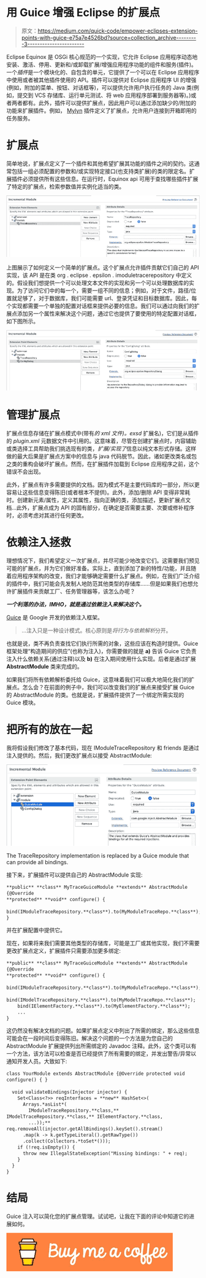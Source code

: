# 用 Guice 增强 Eclipse 的扩展点

> 原文：<https://medium.com/quick-code/empower-eclipses-extension-points-with-guice-e75a7e4526bd?source=collection_archive---------3----------------------->

Eclipse Equinox 是 OSGi 核心规范的一个实现，它允许 Eclipse 应用程序动态地安装、激活、停用、更新和/或卸载扩展/增强应用程序功能的组件和服务(插件)。一个*插件*是一个模块化的、自包含的单元，它提供了一个可以在 Eclipse 应用程序中使用或者被其他插件使用的 API。插件可以提供对 Eclipse 应用程序 UI 的增强(例如，附加的菜单、按钮、对话框等)，可以提供允许用户执行任务的 Java 类(例如，提交到 VCS 存储库、运行单元测试、将 web 应用程序部署到服务器等)。)或者两者都有。此外，插件可以提供扩展点，因此用户可以通过添加缺少的/附加的功能来扩展插件。例如， [Mylyn](https://www.eclipse.org/mylyn/) 插件定义了扩展点，允许用户连接到开箱即用的任务服务。

# 扩展点

简单地说，扩展点定义了一个插件和其他希望扩展其功能的插件之间的契约。这通常包括一组必须配置的参数和/或实现特定接口(也支持类扩展)的类的限定名。扩展插件必须提供所有这些信息。在运行时，Equinox api 可用于查找哪些插件扩展了特定的扩展点，检索参数值并实例化适当的类。

![](img/d923376f3fd5e76cb000fc9f737f520e.png)

上图展示了如何定义一个简单的扩展点。这个扩展点允许插件贡献它们自己的 API 实现，该 API 是在类 org . eclipse . epsilon . imoduletracerepository 中定义的。假设我们想提供一个可以处理文本文件的实现和另一个可以处理数据库的实现。为了访问它们中的每一个，需要一组不同的信息；例如，对于文件，路径/位置就足够了，对于数据库，我们可能需要 url、登录凭证和目标数据库。因此，每个实现都需要一个单独的配置对话框来提供必要的信息。我们可以通过向我们的扩展点添加另一个属性来解决这个问题，通过它也提供了要使用的特定配置对话框，如下图所示。

![](img/5270412936fa294efedce146b7e32eb8.png)

# 管理扩展点

扩展点信息存储在扩展点模式中(带有*的 xml 文件)。exsd* 扩展名)，它们是从插件的 *plugin.xml* 元数据文件中引用的。这意味着，尽管在创建扩展点时，内容辅助或类选择工具帮助我们挑选现有的类，*扩展/实现了*信息以纯文本形式存储。这样做的最大后果是扩展点方案中的信息与 java 代码脱节。因此，诸如更改类名或包之类的重构会破坏扩展点。然而，在扩展插件加载到 Eclipse 应用程序之前，这个错误不会出现。

此外，扩展点有许多需要提供的文档。因为模式不是主要代码库的一部分，所以更容易让这些信息变得陈旧(或者根本不提供)。此外，添加/删除 API 变得非常耗时。创建新元素/属性，定义其属性，指向正确的类，添加描述，更新扩展点文档…此外，扩展点成为 API 的固有部分，在确定是否需要主要、次要或修补程序时，必须考虑对其进行任何更改。

# 依赖注入拯救

理想情况下，我们希望定义一次扩展点，并尽可能少地改变它们。这需要我们预见可能的扩展点，并为它们做好准备。实际上，直到添加了新的特性/功能，并且随着应用程序架构的改变，我们才能够确定需要什么扩展点。例如，在我们广泛介绍的插件中，我们可能会先发制人地防范其他类型的存储库……但是如果我们也想允许扩展插件来贡献工厂、任务管理器等，该怎么办呢？

***一个利落的办法，IMHO，就是通过依赖注入来解决这个。***

[Guice](https://github.com/google/guice) 是 Google 开发的依赖注入框架。

> …注入只是一种设计模式。核心原则是*将行为与依赖解析*分开。

也就是说，类不再负责查找它们执行所需的对象，这些应该在构造时提供。Guice 框架处理“构造期间的供应”(也称为注入)，你需要做的就是 **a)** 告诉 Guice 它负责注入什么依赖关系(通过注释)以及 **b)** 在注入期间使用什么实现。后者是通过扩展 **AbstractModule** 类来完成的。

如果我们将所有依赖解析委托给 Guice，这意味着我们可以极大地简化我们的扩展点。怎么会？在前面的例子中，我们可以改变我们的扩展点来接受扩展 Guice 的 AbstractModule 的类。也就是说，扩展插件提供了一个绑定所需实现的 Guice 模块。

# 把所有的放在一起

我将假设我们修改了基本代码，现在 IModuleTraceRepository 和 friends 是通过注入提供的。然后，我们更改扩展点以接受 AbstractModule:

![](img/be64e33944dde813ee59953fd657ae3c.png)

The TraceRepository implementation is replaced by a Guice module that can provide all bindings.

接下来，扩展插件可以提供自己的 AbstractModule 实现:

```
**public** **class** MyTraceGuiceModule **extends** AbstractModule {@Override
**protected** **void** configure() {
    bind(IModuleTraceRepository.**class**).to(MyModuleTraceRepo.**class**);
}
```

并在扩展配置中提供它。

现在，如果将来我们需要其他类型的存储库，可能是工厂或其他实现，我们不需要更改扩展点定义，扩展插件只需要添加更多绑定:

```
**public** **class** MyTraceGuiceModule **extends** AbstractModule {@Override
**protected** **void** configure() {
    bind(IModuleTraceRepository.**class**).to(MyModuleTraceRepo.**class**);
    bind(IModelTraceRepository.**class**).to(MyModelTraceRepo.**class**);
    bind(IElementFactory.**class**).to(MyElementFactory.**class**);
    ...
}
```

这仍然没有解决文档的问题。如果扩展点定义中列出了所需的绑定，那么这些信息可能会在一段时间后变得陈旧。解决这个问题的一个方法是为您自己的 AbstractModule 扩展提供列出所需绑定的 Javadoc 注释。此外，这个类可以有一个方法，该方法可以检查是否已经提供了所有需要的绑定，并发出警告/异常以通知开发人员。大致如下:

```
class YourModule extends AbstractModule {@Override protected void configure() { }

  void validateBindings(Injector injector) {
    Set<Class<?>> reqInterfaces = **new** HashSet<>(
      Arrays.*asList*(
        IModuleTraceRepository.**class,** IModelTraceRepository.**class,** IElementFactory.**class,
        ...));** req.removeAll(injector.getAllBindings().keySet().stream()
      .map(k -> k.getTypeLiteral().getRawType())
      .collect(Collectors.*toSet*()));
    if (!req.isEmpty()) {
      throw new IllegalStateException("Missing bindings: " + req);
    }
  }
}
```

# 结局

Guice 注入可以简化您的扩展点管理。试试吧，让我在下面的评论中知道它的进展如何。

[![](img/041a0c7464198414e6ce355f9235099e.png)](https://www.buymeacoffee.com/KinoriTech)